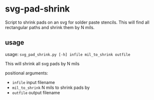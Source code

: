 # svg-pad-shrink
Script to shrink pads on an svg for solder paste stencils. This will find all rectangular paths and shrink them by N mils.

## usage
usage: `svg_pad_shrink.py [-h] infile mil_to_shrink outfile`

This will shrink all svg pads by N mils

positional arguments:
-  `infile`         input filename
-  `mil_to_shrink`  N mils to shrink pads by
-  `outfile`        output filename
